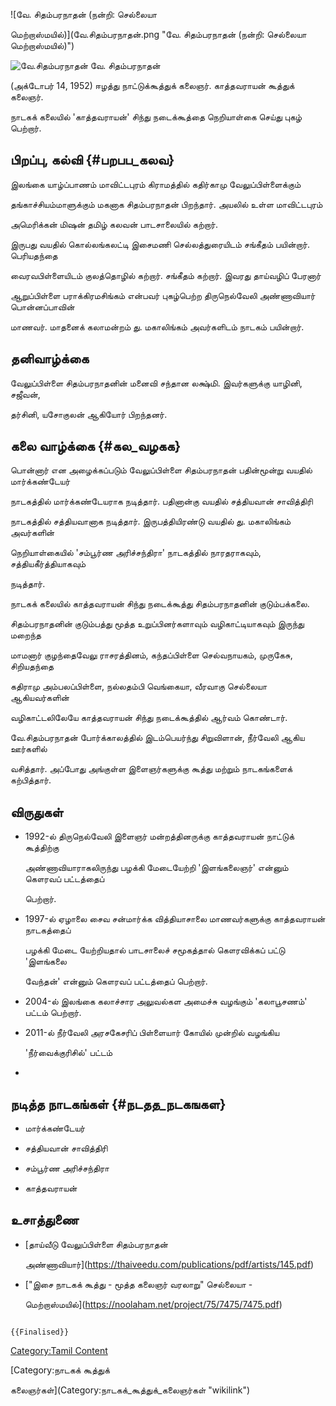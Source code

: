 ![வே. சிதம்பரநாதன் (நன்றி: செல்லையா
மெற்றாஸ்மயில்)](வே.சிதம்பரநாதன்.png "வே. சிதம்பரநாதன் (நன்றி: செல்லையா மெற்றாஸ்மயில்)")
![வே.சிதம்பரநாதன் ](வே.சிதம்பரநாதன்2.png "வே.சிதம்பரநாதன் ") வே. சிதம்பரநாதன்
(அக்டோபர் 14, 1952) ஈழத்து நாட்டுக்கூத்துக் கலைஞர். காத்தவராயன் கூத்துக் கலைஞர்.
நாடகக் கலையில் \'காத்தவராயன்\' சிந்து நடைக்கூத்தை நெறியாள்கை செய்து புகழ் பெற்றார்.

## பிறப்பு, கல்வி {#பறபப_கலவ}

இலங்கை யாழ்ப்பாணம் மாவிட்டபுரம் கிராமத்தில் கதிர்காமு வேலுப்பிள்ளைக்கும்
தங்காச்சியம்மாளுக்கும் மகனாக சிதம்பரநாதன் பிறந்தார். அயலில் உள்ள மாவிட்டபுரம்
அமெரிக்கன் மிஷன் தமிழ் கலவன் பாடசாலையில் கற்றார்.

இருபது வயதில் கொல்லங்கலட்டி இசைமணி செல்லத்துரையிடம் சங்கீதம் பயின்றார். பெரியதந்தை
வைரவபிள்ளையிடம் குலத்தொழில் கற்றார். சங்கீதம் கற்றார். இவரது தாய்வழிப் பேரனார்
ஆறுப்பிள்ளை பராக்கிரமசிங்கம் என்பவர் புகழ்பெற்ற திருநெல்வேலி அண்ணாவியார் பொன்னப்பாவின்
மாணவர். மாதனைக் கலாமன்றம் து. மகாலிங்கம் அவர்களிடம் நாடகம் பயின்றார்.

## தனிவாழ்க்கை

வேலுப்பிள்ளை சிதம்பரநாதனின் மனைவி சந்தான லக்ஷ்மி. இவர்களுக்கு யாழினி, சஜீவன்,
தர்சினி, யசோகுலன் ஆகியோர் பிறந்தனர்.

## கலை வாழ்க்கை {#கல_வழகக}

பொன்னார் என அழைக்கப்படும் வேலுப்பிள்ளை சிதம்பரநாதன் பதின்மூன்று வயதில் மார்க்கண்டேயர்
நாடகத்தில் மார்க்கண்டேயராக நடித்தார். பதினான்கு வயதில் சத்தியவான் சாவித்திரி
நாடகத்தில் சத்தியவானாக நடித்தார். இருபத்தியிரண்டு வயதில் து. மகாலிங்கம் அவர்களின்
நெறியாள்கையில் \'சம்பூர்ண அரிச்சந்திரா\' நாடகத்தில் நாரதராகவும், சத்தியகீர்த்தியாகவும்
நடித்தார்.

நாடகக் கலையில் காத்தவராயன் சிந்து நடைக்கூத்து சிதம்பரநாதனின் குடும்பக்கலை.
சிதம்பரநாதனின் குடும்பத்து மூத்த உறுப்பினர்களாவும் வழிகாட்டியாகவும் இருந்து மறைந்த
மாமனார் குழந்தைவேலு ராசரத்தினம், கந்தப்பிள்ளை செல்வநாயகம், முருகேசு, சிறியதந்தை
கதிராமு அம்பலப்பிள்ளை, நல்லதம்பி வெங்கையா, வீரவாகு செல்லையா ஆகியவர்களின்
வழிகாட்டலிலேயே காத்தவராயன் சிந்து நடைக்கூத்தில் ஆர்வம் கொண்டார்.

வே.சிதம்பரநாதன் போர்க்காலத்தில் இடம்பெயர்ந்து சிறுவிளான், நீர்வேலி ஆகிய ஊர்களில்
வசித்தார். அப்போது அங்குள்ள இளைஞர்களுக்கு கூத்து மற்றும் நாடகங்களைக் கற்பித்தார்.

## விருதுகள்

-   1992-ல் திருநெல்வேலி இளைஞர் மன்றத்தினருக்கு காத்தவராயன் நாட்டுக் கூத்திற்கு
    அண்ணாவியாராகலிருந்து பழக்கி மேடையேற்றி \'இளங்கலைஞர்\' என்னும் கௌரவப் பட்டத்தைப்
    பெற்றார்.
-   1997-ல் ஏழாலை சைவ சன்மார்க்க வித்தியாசாலை மாணவர்களுக்கு காத்தவராயன் நாடகத்தைப்
    பழக்கி மேடை யேற்றியதால் பாடசாலைச் சமூகத்தால் கௌரவிக்கப் பட்டு \'இளங்கலை
    வேந்தன்\' என்னும் கௌரவப் பட்டத்தைப் பெற்றார்.
-   2004-ல் இலங்கை கலாச்சார அலுவல்கள அமைச்சு வழங்கும் \'கலாபூசணம்\' பட்டம் பெற்றார்.
-   2011-ல் நீர்வேலி அரசகேசரிப் பிள்ளையார் கோயில் முன்றில் வழங்கிய
    \'நீர்வைக்குரிசில்\' பட்டம்
-   

## நடித்த நாடகங்கள் {#நடதத_நடகஙகள}

-   மார்க்கண்டேயர்
-   சத்தியவான் சாவித்திரி
-   சம்பூர்ண அரிச்சந்திரா
-   காத்தவராயன்

## உசாத்துணை

-   [தாய்வீடு வேலுப்பிள்ளை சிதம்பரநாதன்
    அண்ணாவியார்](https://thaiveedu.com/publications/pdf/artists/145.pdf)
-   [\"இசை நாடகக் கூத்து - மூத்த கலைஞர் வரலாறு\" செல்லையா -
    மெற்றாஸ்மயில்](https://noolaham.net/project/75/7475/7475.pdf)

```{=mediawiki}
{{Finalised}}
```
[Category:Tamil Content](Category:Tamil_Content "wikilink")
[Category:நாடகக் கூத்துக்
கலைஞர்கள்](Category:நாடகக்_கூத்துக்_கலைஞர்கள் "wikilink")
